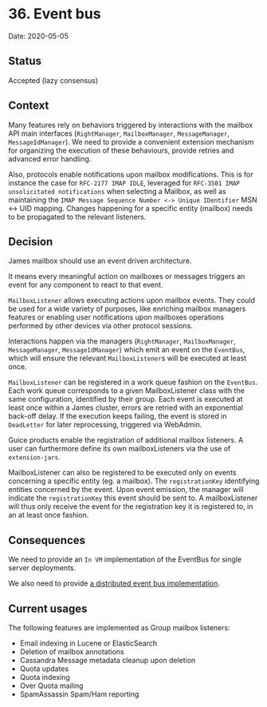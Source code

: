 # 36. Event bus

Date: 2020-05-05

## Status

Accepted (lazy consensus)

## Context

Many features rely on behaviors triggered by interactions with the mailbox API main interfaces (`RightManager`,
`MailboxManager`, `MessageManager`, `MessageIdManager`). We need to provide a convenient extension mechanism for 
organizing the execution of these behaviours, provide retries and advanced error handling.

Also, protocols enable notifications upon mailbox modifications. This is for instance the case for `RFC-2177 IMAP IDLE`,
leveraged for `RFC-3501 IMAP unsolicitated notifications` when selecting a Mailbox, as well as maintaining the 
`IMAP Message Sequence Number <-> Unique IDentifier` MSN <-> UID mapping. Changes happening for a specific entity 
(mailbox) needs to be propagated to the relevant listeners.

## Decision

James mailbox should use an event driven architecture. 

It means every meaningful action on mailboxes or messages triggers an event for any component to react to that event.

`MailboxListener` allows executing actions upon mailbox events. They could be used for a wide variety of purposes, like 
enriching mailbox managers features or enabling user notifications upon mailboxes operations performed by other devices 
via other protocol sessions.

Interactions happen via the managers (`RightManager`, `MailboxManager`, `MessageManager`, `MessageIdManager`) which emit an
event on the `EventBus`, which will ensure the relevant `MailboxListener`s will be executed at least once.

`MailboxListener` can be registered in a work queue fashion on the `EventBus`. Each work queue corresponds to a given 
MailboxListener class with the same configuration, identified by their group. Each event is executed at least once
within a James cluster, errors are retried with an exponential back-off delay. If the execution keeps failing, the event
 is stored in `DeadLetter` for later reprocessing, triggered via WebAdmin.

Guice products enable the registration of additional mailbox listeners. A user can furthermore define its own 
mailboxListeners via the use of `extension-jars`.

MailboxListener can also be registered to be executed only on events concerning a specific entity (eg. a mailbox). The 
`registrationKey` identifying entities concerned by the event. Upon event emission, the manager will indicate the 
`registrationKey` this event should be sent to. A mailboxListener will thus only receive the event for the registration 
key it is registered to, in an at least once fashion.

## Consequences

We need to provide an `In VM` implementation of the EventBus for single server deployments.

We also need to provide [a distributed event bus implementation](0037-distributed-eventbus.md).

## Current usages

The following features are implemented as Group mailbox listeners:

 - Email indexing in Lucene or ElasticSearch
 - Deletion of mailbox annotations
 - Cassandra Message metadata cleanup upon deletion
 - Quota updates
 - Quota indexing
 - Over Quota mailing
 - SpamAssassin Spam/Ham reporting
